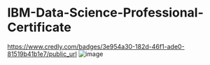 # IBM-Data-Science-Professional-Certificate


https://www.credly.com/badges/3e954a30-182d-46f1-ade0-81519b41b1e7/public_url
![image](https://user-images.githubusercontent.com/43348217/157293879-ecd4c18f-8584-4be0-9058-2e8d801a4a34.png)

